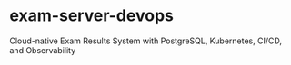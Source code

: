 # exam-server-devops
Cloud-native Exam Results System with PostgreSQL, Kubernetes, CI/CD, and Observability

